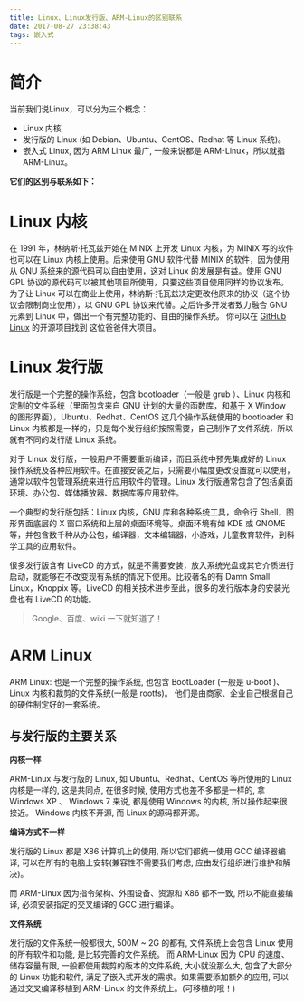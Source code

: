 ```yaml
---
title: Linux、Linux发行版、ARM-Linux的区别联系
date: 2017-08-27 23:38:43
tags: 嵌入式
---
```


# 简介
当前我们说Linux，可以分为三个概念：

* Linux 内核
* 发行版的 Linux (如 Debian、Ubuntu、CentOS、Redhat 等 Linux 系统)。
* 嵌入式 Linux, 因为 ARM Linux 最广, 一般来说都是 ARM-Linux，所以就指 ARM-Linux。

**它们的区别与联系如下：**

# Linux 内核

在 1991 年，林纳斯·托瓦兹开始在 MINIX 上开发 Linux 内核，为 MINIX 写的软件也可以在 Linux 内核上使用。后来使用 GNU 软件代替 MINIX 的软件，因为使用从 GNU 系统来的源代码可以自由使用，这对 Linux 的发展是有益。使用 GNU GPL 协议的源代码可以被其他项目所使用，只要这些项目使用同样的协议发布。为了让 Linux 可以在商业上使用，林纳斯·托瓦兹决定更改他原来的协议（这个协议会限制商业使用），以 GNU GPL 协议来代替。之后许多开发者致力融合 GNU 元素到 Linux 中，做出一个有完整功能的、自由的操作系统。
你可以在 [GitHub Linux](https://github.com/torvalds/linux) 的开源项目找到 这位爸爸伟大项目。

# Linux 发行版
发行版是一个完整的操作系统，包含 bootloader（一般是 grub ）、Linux 内核和定制的文件系统（里面包含来自 GNU 计划的大量的函数库，和基于 X Window 的图形界面），Ubuntu、Redhat、CentOS 这几个操作系统使用的 bootloader 和 Linux 内核都是一样的，只是每个发行组织按照需要，自己制作了文件系统，所以就有不同的发行版 Linux 系统。

对于 Linux 发行版，一般用户不需要重新编译，而且系统中预先集成好的 Linux 操作系统及各种应用软件。在直接安装之后，只需要小幅度更改设置就可以使用，通常以软件包管理系统来进行应用软件的管理。Linux 发行版通常包含了包括桌面环境、办公包、媒体播放器、数据库等应用软件。

一个典型的发行版包括：Linux 内核，GNU 库和各种系统工具，命令行 Shell，图形界面底层的 X 窗口系统和上层的桌面环境等。桌面环境有如 KDE 或 GNOME 等，并包含数千种从办公包，编译器，文本编辑器，小游戏，儿童教育软件，到科学工具的应用软件。

很多发行版含有 LiveCD 的方式，就是不需要安装，放入系统光盘或其它介质进行启动，就能够在不改变现有系统的情况下使用。比较著名的有 Damn Small Linux，Knoppix 等。LiveCD 的相关技术进步至此，很多的发行版本身的安装光盘也有 LiveCD 的功能。

> Google、百度、wiki 一下就知道了！


# ARM Linux

ARM Linux: 也是一个完整的操作系统, 也包含 BootLoader (一般是 u-boot )、Linux 内核和裁剪的文件系统(一般是 rootfs)。 他们是由商家、企业自己根据自己的硬件制定好的一套系统。

## 与发行版的主要关系

**内核一样**

ARM-Linux 与发行版的 Linux, 如 Ubuntu、Redhat、CentOS 等所使用的 Linux 内核是一样的, 这是共同点, 在很多时候, 使用方式也差不多都是一样的, 拿 Windows XP 、 Windows 7 来说, 都是使用 Windows 的内核, 所以操作起来很接近。 Windows 内核不开源, 而 Linux 的源码都开源。

**编译方式不一样**

发行版的 Linux 都是 X86 计算机上的使用, 所以它们都统一使用 GCC 编译器编译, 可以在所有的电脑上安转(兼容性不需要我们考虑, 应由发行组织进行维护和解决)。

而 ARM-Linux 因为指令架构、外围设备、资源和 X86 都不一致, 所以不能直接编译, 必须安装指定的交叉编译的 GCC 进行编译。

**文件系统**

发行版的文件系统一般都很大, 500M ~ 2G 的都有, 文件系统上会包含 Linux 使用的所有软件和功能, 是比较完善的文件系统。 而 ARM-Linux 因为 CPU 的速度、储存容量有限, 一般都使用裁剪的版本的文件系统, 大小就没那么大, 包含了大部分的 Linux 功能和软件, 满足了嵌入式开发的需求。如果需要添加额外的应用, 可以通过交叉编译移植到 ARM-Linux 的文件系统上。(可移植的哦！) 

